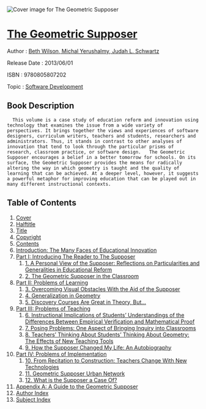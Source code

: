 ![Cover image for The Geometric Supposer](https://imgdetail.ebookreading.net/cover/cover/software_development/EB9780805807202.jpg)

[The Geometric Supposer](https://ebookreading.net/view/book/The+Geometric+Supposer-EB9780805807202_1.html "The Geometric Supposer")
====================================================================================================================

Author : [Beth Wilson](https://ebookreading.net/search/author/Beth+Wilson),[ Michal Yerushalmy](https://ebookreading.net/search/author/+Michal+Yerushalmy),[ Judah L. Schwartz](https://ebookreading.net/search/author/+Judah+L.+Schwartz)

Release Date : 2013/06/01

ISBN : 9780805807202

Topic : [Software Development](https://ebookreading.net/search/category/software-development)

Book Description
-----------------

      This volume is a case study of education reform and innovation using technology that examines the issue from a wide variety of perspectives. It brings together the views and experiences of software designers, curriculum writers, teachers and students, researchers and administrators. Thus, it stands in contrast to other analyses of innovation that tend to look through the particular prisms of research, classroom practice, or software design.   The Geometric Supposer encourages a belief in a better tomorrow for schools. On its surface, the Geometric Supposer provides the means for radically altering the way in which geometry is taught and the quality of learning that can be achieved. At a deeper level, however, it suggests a powerful metaphor for improving education that can be played out in many different instructional contexts.  
Table of Contents
-----------------

1. [Cover](https://ebookreading.net/view/book/The+Geometric+Supposer-EB9780805807202_1.html#cover)
1. [Halftitle](https://ebookreading.net/view/book/The+Geometric+Supposer-EB9780805807202_2.html#halftitle)
1. [Title](https://ebookreading.net/view/book/The+Geometric+Supposer-EB9780805807202_4.html#title)
1. [Copyright](https://ebookreading.net/view/book/The+Geometric+Supposer-EB9780805807202_5.html#copyright)
1. [Contents](https://ebookreading.net/view/book/The+Geometric+Supposer-EB9780805807202_6.html#cont)
1. [Introduction: The Many Faces of Educational Innovation](https://ebookreading.net/view/book/The+Geometric+Supposer-EB9780805807202_7.html#intro)
1. [Part I: Introducing The Reader to The Supposer](https://ebookreading.net/view/book/The+Geometric+Supposer-EB9780805807202_8.html#part1)
    1. [1. A Personal View of the Supposer: Reflections on Particularities and Generalities in Educational Reform](https://ebookreading.net/view/book/The+Geometric+Supposer-EB9780805807202_9.html#ch01)
    1. [2. The Geometric Supposer in the Classroom](https://ebookreading.net/view/book/The+Geometric+Supposer-EB9780805807202_10.html#ch02)
1. [Part II: Problems of Learning](https://ebookreading.net/view/book/The+Geometric+Supposer-EB9780805807202_11.html#part2)
    1. [3. Overcoming Visual Obstacles With the Aid of the Supposer](https://ebookreading.net/view/book/The+Geometric+Supposer-EB9780805807202_12.html#ch03)
    1. [4. Generalization in Geometry](https://ebookreading.net/view/book/The+Geometric+Supposer-EB9780805807202_13.html#ch04)
    1. [5. Discovery Courses Are Great in Theory, But…](https://ebookreading.net/view/book/The+Geometric+Supposer-EB9780805807202_14.html#ch05)
1. [Part III: Problems of Teaching](https://ebookreading.net/view/book/The+Geometric+Supposer-EB9780805807202_15.html#part3)
    1. [6. Instructional Implications of Students’ Understandings of the Differences Between Empirical Verification and Mathematical Proof](https://ebookreading.net/view/book/The+Geometric+Supposer-EB9780805807202_16.html#ch06)
    1. [7. Posing Problems: One Aspect of Bringing Inquiry into Classrooms](https://ebookreading.net/view/book/The+Geometric+Supposer-EB9780805807202_17.html#ch07)
    1. [8. Teachers’ Thinking About Students’ Thinking About Geometry: The Effects of New Teaching Tools](https://ebookreading.net/view/book/The+Geometric+Supposer-EB9780805807202_18.html#ch08)
    1. [9. How the Supposer Changed My Life: An Autobiography](https://ebookreading.net/view/book/The+Geometric+Supposer-EB9780805807202_19.html#ch09)
1. [Part IV: Problems of Implementation](https://ebookreading.net/view/book/The+Geometric+Supposer-EB9780805807202_20.html#part4)
    1. [10. From Recitation to Construction: Teachers Change With New Technologies](https://ebookreading.net/view/book/The+Geometric+Supposer-EB9780805807202_21.html#ch10)
    1. [11. Geometric Supposer Urban Network](https://ebookreading.net/view/book/The+Geometric+Supposer-EB9780805807202_22.html#ch11)
    1. [12. What is the Supposer a Case Of?](https://ebookreading.net/view/book/The+Geometric+Supposer-EB9780805807202_23.html#ch12)
1. [Appendix A: A Guide to the Geometric Supposer](https://ebookreading.net/view/book/The+Geometric+Supposer-EB9780805807202_24.html#appendix)
1. [Author Index](https://ebookreading.net/view/book/The+Geometric+Supposer-EB9780805807202_25.html#index1)
1. [Subject Index](https://ebookreading.net/view/book/The+Geometric+Supposer-EB9780805807202_26.html#index2)

